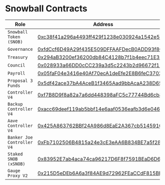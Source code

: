# Snowball Contracts

| Role                       | Address                                                                                                                                            |
| -------------------------- | -------------------------------------------------------------------------------------------------------------------------------------------------- |
| `Snowball Token (SNOB)`    | [0xc38f41a296a4493ff429f1238e030924a1542e50](https://cchain.explorer.avax.network/address/0xC38f41A296A4493Ff429F1238e030924A1542e50/transactions) |
| `Governance`               | [0xfdCcf6D49A29f435E509DFFAAFDecB0ADD93f8C0](https://cchain.explorer.avax.network/address/0xfdCcf6D49A29f435E509DFFAAFDecB0ADD93f8C0/transactions) |
| `Treasury`                 | [0x294aB3200ef36200db84C4128b7f1b4eec71E38a](https://cchain.explorer.avax.network/address/0x294aB3200ef36200db84C4128b7f1b4eec71E38a/tokens)       |
| `Council`                  | [0x028933a66DD0cCC239a3d5c2243b2d96672f11F5](https://cchain.explorer.avax.network/address/0x028933a66DD0cCC239a3d5c2243b2d96672f11F5/transactions) |
| `Payroll`                  | [0x05faF04e3416e40Af70ecA1deEfe2E8B6feC3703](https://cchain.explorer.avax.network/address/0x05faF04e3416e40Af70ecA1deEfe2E8B6feC3703/transactions) |
| `Proposal 3 Funds`         | [0x5df42ace37bA4AceB1f3465Aad9bbAcaA238D652](https://cchain.explorer.avax.network/address/0x5df42ace37bA4AceB1f3465Aad9bbAcaA238D652/transactions) |
| `Controller V4`            | [0xf7B8D9f8a82a7a6dd448398aFC5c77744Bd6cb85](https://cchain.explorer.avax.network/address/0xf7B8D9f8a82a7a6dd448398aFC5c77744Bd6cb85/transactions) |
| `Backup Controller V4`     | [0xacc69deef119ab5bbf14e6aaf0536eafb3d6e046](https://cchain.explorer.avax.network/address/0xACc69DEeF119AB5bBf14e6Aaf0536eAFB3D6e046/transactions) |
| `Aave Controller V4`       | [0x425A863762BBf24A986d8EaE2A367cb514591C6F](https://cchain.explorer.avax.network/address/0x425A863762BBf24A986d8EaE2A367cb514591C6F/transactions) |
| `Banker Joe Controller V4` | [0xFb7102506B4815a24e3cE3eAA6B834BE7a5f2807](https://cchain.explorer.avax.network/address/0xFb7102506B4815a24e3cE3eAA6B834BE7a5f2807/transactions) |
| `Staked SNOB (xSNOB)`      | [0x83952E7ab4aca74ca96217D6F8f7591BEaD6D64E](https://cchain.explorer.avax.network/address/0x83952E7ab4aca74ca96217D6F8f7591BEaD6D64E/transactions) |
| `Gauge Proxy V2`           | [0x215D5eDEb6A6a3f84AE9d72962FEaCCdF815BF27](https://cchain.explorer.avax.network/address/0x215D5eDEb6A6a3f84AE9d72962FEaCCdF815BF27/transactions) |
